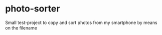 # photo-sorter
Small test-project to copy and sort photos from my smartphone by means on the filename

